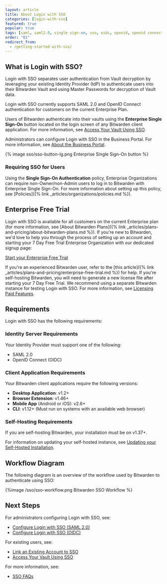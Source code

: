 ```yaml
---
layout: article
title: About Login with SSO
categories: [login-with-sso]
featured: true
popular: true
tags: [saml, saml2.0, single sign-on, sso, oidc, openid, openid connect, idp, identity provider]
order: "01"
redirect_from:
  - /getting-started-with-sso/
---
```


## What is Login with SSO?

Login with SSO separates user authentication from Vault decryption by leveraging your existing Identity Provider (IdP) to authenticate users into their Bitwarden Vault and using Master Passwords for decryption of Vault data.

Login with SSO currently supports SAML 2.0 and OpenID Connect authentication for customers on the current Enterprise Plan.

Users of Bitwarden authenticate into their vaults using the **Enterprise Single Sign-On** button located on the login screen of any Bitwarden client application. For more information, see [Access Your Vault Using SSO](https://bitwarden.com/help/sso-access-your-vault/).

Administrators can configure Login with SSO in the Business Portal. For more information, see [About the Business Portal](https://bitwarden.com/help/about-business-portal/).

{% image sso/sso-button-lg.png Enterprise Single Sign-On button %}

### Requiring SSO for Users

Using the **Single Sign-On Authentication** policy, Enterprise Organizations can require non-Owner/non-Admin users to log in to Bitwarden with Enterprise Single Sign-On. For more information about setting up this policy, see [Policies]({% link _articles/organizations/policies.md %}).

## Enterprise Free Trial

Login with SSO is available for all customers on the current Enterprise plan (for more information, see [About Bitwarden Plans]({% link _articles/plans-and-pricing/about-bitwarden-plans.md %}). If you're new to Bitwarden, we'd love to help you through the process of setting up an account and starting your 7 Day Free Trial Enterprise Organization with our dedicated signup page:

<a role="button" class="btn btn-primary" href="https://vault.bitwarden.com/#/register?org=enterprise">Start your Enterprise Free Trial</a>

If you're an experienced Bitwarden user, refer to the [this article]({% link _articles/plans-and-pricing/enterprise-free-trial.md %}) for help. If you're self-hosting Bitwarden, you will need to generate a new license file after starting your 7 Day Free Trial. We recommend using a separate Bitwarden instance for testing Login with SSO. For more information, see [Licensing Paid Features](https://bitwarden.com/help/licensing-on-premise).

## Requirements

Login with SSO has the following requirements:

### Identity Server Requirements
Your Identity Provider must support one of the following:
- SAML 2.0
- OpenID Connect (OIDC)

### Client Application Requirements
Your Bitwarden client applications require the following versions:

- **Desktop Application**: v1.2+
- **Browser Extension**: v1.46+
- **Mobile App** (Android or iOS): v2.6+
- **CLI**: v1.12+ (Must run on systems with an available web browser)

### Self-Hosting Requirements
If you are self-hosting Bitwarden, your installation must be on v1.37+.

For information on updating your self-hosted instance, see [Updating your Self-Hosted Installation](https://bitwarden.com/help/updating-on-premise/).

## Workflow Diagram
The following diagram is an overview of the workflow used by Bitwarden to authenticate using SSO:

{%image /sso/sso-workflow.png Bitwarden SSO Workflow %}

## Next Steps
For administrators configuring Login with SSO, see:
- [Configure Login with SSO (SAML 2.0)](https://bitwarden.com/help/configure-sso-saml/)
- [Configure Login with SSO (OIDC)](https://bitwarden.com/help/configure-sso-oidc)

For existing users, see:
- [Link an Existing Account to SSO](https://bitwarden.com/help/link-to-sso/)
- [Access Your Vault Using SSO](https://bitwarden.com/help/sso-access-your-vault/)

For more information, see:
- [SSO FAQs](https://bitwarden.com/help/sso-faqs)
